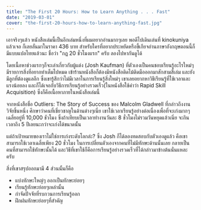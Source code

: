 ```yaml
---
title: "The First 20 Hours: How to Learn Anything . . . Fast"
date: "2019-03-01"
cover: "the-first-20-hours-how-to-learn-anything-fast.jpg"
---
```


เอาจริงๆแล้ว หนังสือเล่มนี้เป็นอีกเล่มหนึ่งที่ผมอยากอ่านมากๆเลย พอดีไปเดินเล่นที่ kinokuniya แล้วเจอ ก็เลยลั่นมาในราคา 436 บาท สำหรับใครที่อยากประหยัดหรือขี้เกียจอ่านภาษาอังกฤษตอนนี้ก็มีแบบแปลไทยแล้วนะ ชื่อว่า "กฎ 20 ชั่วโมงแรก" ครับ ลองไปหากันดูได้

โดยเนื้อหาช่วงแรกๆก็จะเล่าเกี่ยวกับผู้แต่ง (Josh Kaufman) ที่ตัวเองเป็นคนชอบเรียนรู้อะไรใหม่ๆ มีรายการสิ่งที่อยากทำเต็มไปหมด เข้าร้านหนังสือก็ต้องมีหนังสือติดไม้ติดมือออกมาสักสามสี่เล่ม และยังมีลูกที่ต้องดูแลอีก ซึ่งเขารู้สึกว่าไม่มีเวลาในการเรียนรู้สิ่งใหม่ๆ เขาเลยอยากหาวิธีเรียนรู้ที่ใช้เวลาและแรงน้อยลง และก็ได้เจอกับวิธีการเรียนรู้อย่างรวดเร็ว(ในหนังสือใช้คำว่า Rapid Skill Acquisition) ซึ่งก็คือเนื้อหาภายในหนังสือเล่มนี้

จากหนังสือชื่อ Outliers: The Story of Success ของ Malcolm Gladwell ที่กล่าวถึงงานวิจัยชิ้นหนึ่ง ศึกษาว่าคนที่เชี่ยวชาญในด้านต่างๆเนี่ย เขาใช้เวลาเรียนรู้อย่างต่อเนื่องเพื่อที่จะเก่งมากๆเฉลี่ยอยู่ที่ 10,000 ชัวโมง ซึ่งถ้าเทียบเป็นเวลาทำงานวันละ 8 ชั่วโมงไม่รวมวันหยุดแล้วเนี่ย จะกินเวลาถึง 5 ปีเลยนะกว่าจะเก่งได้ขนาดนั้น

แต่ถ้าเป้าหมายของเราไม่ใช่การเก่งระดับโลกล่ะ? ซึ่ง Josh ก็ได้ลองทดสอบกับตัวเองดูแล้ว คือเขาสามารถใช้เวลาเฉลี่ยเพียง 20 ชั่วโมง ในการเปลี่ยนตัวเองจากคนที่ไม่มีทักษะด้านนั้นเลย กลายเป็นคนที่สามารถใช้ทักษะนั้นได้ และวิธีที่เขาใช้ก็คือการเรียนรู้อย่างรวดเร็วที่ได้กล่าวมาข้างต้นนั่นแหละครับ

สิ่งที่เขาสรุปออกมามี 4 ส่วนนั้นก็คือ
- แบ่งทักษะใหญ่ๆ ออกเป็นทักษะย่อยๆ
- เรียนรู้ทักษะย่อยๆเหล่านั้น
- กำจัดปัจจัยที่รบกวนการเรียนรู้ออก
- ฝึกฝนทักษะย่อยๆที่สำคัญ
